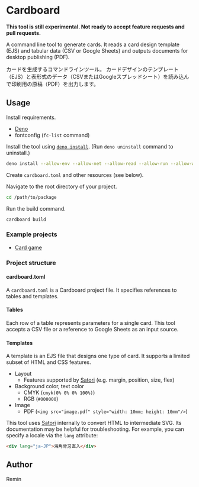 # Cardboard

**This tool is still experimental.
Not ready to accept feature requests and pull requests.**

A command line tool to generate cards.
It reads a card design template (EJS) and tabular data (CSV or Google Sheets) and outputs documents for desktop publishing (PDF).

カードを生成するコマンドラインツール。
カードデザインのテンプレート（EJS）と表形式のデータ（CSVまたはGoogleスプレッドシート）を読み込んで印刷用の原稿（PDF）を出力します。

## Usage

Install requirements.

- [Deno](https://deno.com/)
- fontconfig (`fc-list` command)

Install the tool using [`deno install`](https://deno.land/manual/tools/script_installer).
(Run `deno uninstall` command to uninstall.)

```sh
deno install --allow-env --allow-net --allow-read --allow-run --allow-write --name cardboard https://raw.githubusercontent.com/reminjp/cardboard/master/mod.ts
```

Create `cardboard.toml` and other resources (see below).

Navigate to the root directory of your project.

```sh
cd /path/to/package
```

Run the build command.

```sh
cardboard build
```

### Example projects

- [Card game](./examples/card_game)

### Project structure

#### cardboard.toml

A `cardboard.toml` is a Cardboard project file.
It specifies references to tables and templates.

#### Tables

Each row of a table represents parameters for a single card.
This tool accepts a CSV file or a reference to Google Sheets as an input source.

#### Templates

A template is an EJS file that designs one type of card.
It supports a limited subset of HTML and CSS features.

- Layout
  - Features supported by [Satori](https://github.com/vercel/satori) (e.g. margin, position, size, flex)
- Background color, text color
  - CMYK (`cmyk(0% 0% 0% 100%)`)
  - RGB (`#000000`)
- Image
  - PDF (`<img src="image.pdf" style="width: 10mm; height: 10mm"/>`)

This tool uses [Satori](https://github.com/vercel/satori) internally to convert HTML to intermediate SVG.
Its documentation may be helpful for troubleshooting.
For example, you can specify a locale via the `lang` attribute:

```html
<div lang="ja-JP">海角骨刃直入</div>
```

## Author

Remin

